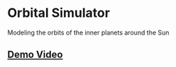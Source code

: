 # Orbital Simulator
Modeling the orbits of the inner planets around the Sun

## [Demo Video](https://streamable.com/p3um86)
